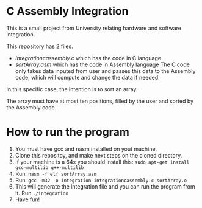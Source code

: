 # C Assembly Integration
This is a small project from University relating hardware and software integration.

This repository has 2 files.
 - *integrationcassembly.c* which has the code in C language
 - *sortArray.asm* which has the code in Assembly language
 The C code only takes data inputed from user and passes this data to the Assembly code, which will compute and change the data if needed.

In this specific case, the intention is to sort an array.

The array must have at most ten positions, filled by the user and sorted by the Assembly code.

# How to run the program
 1. You must have gcc and nasm installed on yout machine.
 2. Clone this repositoy, and make next steps on the cloned directory.
 3. If your machine is a 64x you should install this: `sudo apt-get install gcc-multilib g++-multilib`
 4. Run: `nasm -f elf sortArray.asm`
 5. Run: `gcc -m32 -o integration integrationcassembly.c sortArray.o`
 6. This will generate the integration file and you can run the program from it. Run `./integration`
 7. Have fun!
